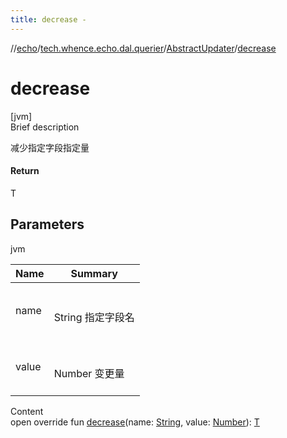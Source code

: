 ```yaml
---
title: decrease -
---
```

//[echo](../../index.md)/[tech.whence.echo.dal.querier](../index.md)/[AbstractUpdater](index.md)/[decrease](decrease.md)



# decrease  
[jvm]  
Brief description  


减少指定字段指定量



#### Return  


T



## Parameters  
  
jvm  
  
|  Name|  Summary| 
|---|---|
| name| <br><br>String 指定字段名<br><br>
| value| <br><br>Number 变更量<br><br>
  
  
Content  
open override fun [decrease](decrease.md)(name: [String](https://kotlinlang.org/api/latest/jvm/stdlib/kotlin/-string/index.html), value: [Number](https://kotlinlang.org/api/latest/jvm/stdlib/kotlin/-number/index.html)): [T](index.md)  



